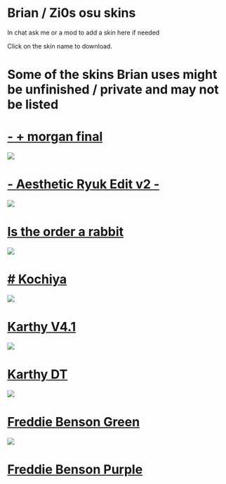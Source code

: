 # Brian / Zi0s osu skins 
In chat ask me or a mod to add a skin here if needed

Click on the skin name to download.
# Some of the skins Brian uses might be unfinished / private and may not be listed

# [- + morgan final](https://www.dropbox.com/s/n2h9amk8emolsfu/-%20%2B%20morgan%20final.osk?dl=0)
![](https://osu.ppy.sh/ss/13028819)

# [- Aesthetic Ryuk Edit v2 -](https://www.dropbox.com/s/c0a5799ffr1ytzq/-%20Aesthetic%20RyuK%20Edit%20v2%20-.osk?dl=0)
![](https://osu.ppy.sh/ss/12991191)

# [Is the order a rabbit](https://circle-people.com/wp-content/Skins/Jot_bab/jot_bab%202017-12-08.osk) 
![](https://osu.ppy.sh/ss/11775802)

# [# Kochiya](https://drive.google.com/file/d/1YcwaNpadW9P57EPqJtZ5MTRThayk12Nk/view)
![](https://osu.ppy.sh/ss/13029001)

# [Karthy V4.1](https://www.mediafire.com/file/0rcb1vbexdzhphw/Karthy%2Bv4.1.osk)
![](http://osu.ppy.sh/ss/13029040)

# [Karthy DT](https://www.mediafire.com/file/0hu64ypb6wo29yb/Karthy_DT.osk/file)
![](https://osu.ppy.sh/ss/13029046)

# [Freddie Benson Green](https://www.mediafire.com/file/t4stxdtmsd9a76m/heydt+rafiswomb+greenblue.osk)
![](http://osu.ppy.sh/ss/13029055)
# [Freddie Benson Purple](http://www.mediafire.com/file/zjh6pw4njayq0at/-%2BHey%2BDT%2BPurple.osk)
